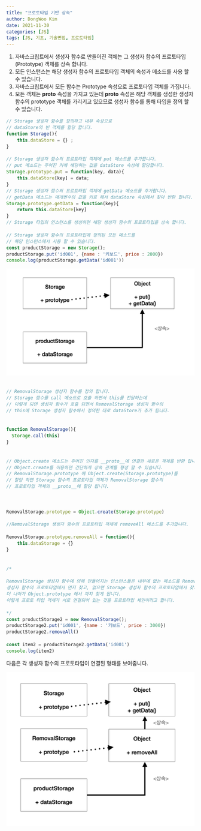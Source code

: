 ```yaml
---
title: "프로토타입 기반 상속"
author: DongWoo Kim
date: 2021-11-30
categories: [JS]
tags: [JS, 기초, 기술면접, 프로토타입]
---
```


1. 자바스크립트에서 생성자 함수로 만들어진 객체는 그 생성자 함수의
프로토타입(Prototype) 객체를 상속 합니다.<br>
2. 모든 인스턴스는 해당 생성자 함수의 프로토타입 객체의 속성과 메소드를 사용 할 수 있습니다.<br>
3. 자바스크립트에서 모든 함수는 Prototype 속성으로 프로토타입 객체를 가집니다.<br>
4. 모든 객체는 __proto__ 속성을 가지고 있는데 __proto__ 속성은 해당 객체를 생성한 생성자 함수의 prototype 객체를 가리키고 있으므로 생성자 함수를 통해 타입을 정의 할 수 있습니다.



```js
// Storage 생성자 함수를 정의하고 내부 속성으로
// dataStore의 빈 객체를 할당 합니다.
function Storage(){
    this.dataStore = {} ;
}

// Storage 생성자 함수의 프로토타입 객체에 put 메소드를 추가합니다.
// put 메소드는 주어진 키에 해당하는 값을 dataStore 속성에 할당합니다.
Storage.prototype.put = function(key, data){
    this.dataStore[key] = data;
}
// Storage 생성자 함수의 프로토타입 객체에 getData 메소드를 추가합니다.
// getData 메소드는 매개변수의 값을 키로 해서 dataStore 속성에서 찾아 반환 합니다.
Storage.prototype.getData = function(key){
    return this.dataStore[key]
}
// Storage 타입의 인스턴스를 생성하면 해당 생성자 함수의 프로토타입을 상속 합니다.

// Storage 생성자 함수의 프로토타입에 정의된 모든 메소드를
// 해당 인스턴스에서 사용 할 수 있습니다.
const productStorage = new Storage();
productStorage.put('id001', {name : '키보드', price : 2000})
console.log(productStorage.getData('id001'))

```
![Desktop View](/assets/img/2.png)


```js

// RemovalStorage 생성자 함수를 정의 합니다.
// Storage 함수를 call 메소드로 호출 하면서 this를 전달하는데 
// 이렇게 되면 생성자 함수가 호출 되면서 RemovalStorage 생성자 함수의
// this에 Storage 생성자 함수에서 정의한 대로 dataStore가 추가 됩니다.


function RemovalStorage(){
  Storage.call(this)
}


// Object.create 메소드는 주어진 인자를 __proto__에 연결한 새로운 객체를 반환 합니다.
// Object.create를 이용하면 간단하게 상속 관계를 형성 할 수 있습니다.
// RemovalStorage.prototype 에 Object.create(Storage.prototype)를
// 할당 하면 Storage 함수의 프로토타입 객체가 RemovalStorage 함수의
// 프로토타입 객체의 __proto__에 할당 됩니다.



RemovalStorage.prototype = Object.create(Storage.prototype)

//RemovalStorage 생성자 함수의 프로토타입 객체에 removeAll 메소드를 추가합니다.

RemovalStorage.prototype.removeAll = function(){
    this.dataStorage = {}
}


/* 

RemovalStorage 생성자 함수에 의해 만들어지는 인스턴스들은 내부에 없는 메소드를 RemovalStorage 
생성자 함수의 프로토타입에서 먼저 찾고, 없으면 Storage 생성자 함수의 프로토타입에서 찾게 됩니다. 
더 나아가 Object.prototype 에서 까지 찾게 됩니다. 
이렇게 프로토 타입 객체가 서로 연결되어 있는 것을 프로토타입 체인이라고 합니다.

*/
const productStorage2 = new RemovalStorage();
productStorage2.put('id001', {name : '키보드', price : 3000})
productStorage2.removeAll()

const item2 = productStorage2.getData('id001')
console.log(item2)
```

다음은 각 생성자 함수의 프로토타입이 연결된 형태를 보여줍니다.

![Desktop View](/assets/img/3.png)